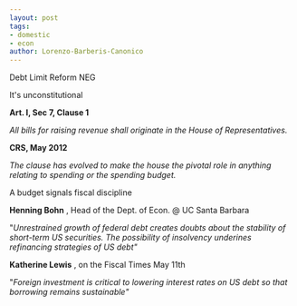 ```yaml
---
layout: post
tags: 
- domestic 
- econ
author: Lorenzo-Barberis-Canonico
---
```

Debt Limit Reform NEG

It's unconstitutional

**Art. I, Sec 7, Clause 1**

_All bills for raising revenue shall originate in the House of Representatives._

**CRS, May 2012**

_The clause has evolved to make the house the pivotal role in anything relating to spending or the spending budget._

A budget signals fiscal discipline

**Henning Bohn** , Head of the Dept. of Econ. @ UC Santa Barbara

"_Unrestrained growth of federal debt creates doubts about the stability of short-term US securities. The possibility of insolvency underines refinancing strategies of US debt"_

**Katherine Lewis** , on the Fiscal Times May 11th

"_Foreign investment is critical to lowering interest rates on US debt so that borrowing remains sustainable"_
